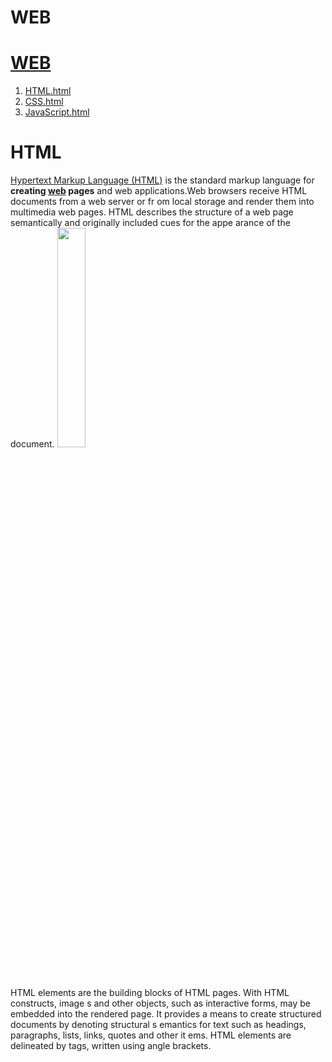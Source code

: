 # WEB
<!DOCTYPE html>
<html>
    <head>
        <title>WEB1 - html</title>
        <meta charset="UTF-8">
    </head>
    <body>
        <h1><a href="test.html">WEB</a></h1>
        <ol>
            <li><a href="test.html">HTML.html</a></li>
            <li><a href="test2.html">CSS.html</a></li>
            <li><a href="test3.html">JavaScript.html</a></li>
        </ol>
        <h1>HTML</h1>
        <p>
            <a href="https://www.w3.org/TR/html5/" target="_blank" title="html5 specification
            ">Hypertext Markup Language (HTML)</a>
            is the standard markup language for <strong>creating <u>web</u> pages</strong> 
            and web applications.Web browsers receive HTML documents from a web server or fr
            om local storage and render them into multimedia web pages. HTML describes the 
            structure of a web page semantically and originally included cues for the appe
            arance of the document.
            <img src="https://images.pexels.com/photos/3049327/pexels-photo-3049327.jpeg?cs=s
            rgb&dl=aerial-photography-of-road-near-brown-field-3049327.jpg&fm=jpg" width="30%">
         </p>
         <p style="margin-top:45px;">
            HTML elements are the building blocks of HTML pages. With HTML constructs, image
            s and other objects, such as interactive forms, may be embedded into the rendered
             page. It provides a means to create structured documents by denoting structural s
             emantics for text such as headings, paragraphs, lists, links, quotes and other it
             ems. HTML elements are delineated by tags, written using angle brackets.
         </p>
    </body>
</html>
